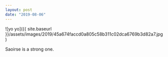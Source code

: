 ```yaml
---
layout: post
date: "2019-08-06"
---
```


![yo yo]({{ site.baseurl }}/assets/images/2019/45a674faccd0a805c58b311c02dca6769b3d82a7.jpg)

Saoirse is a strong one.
